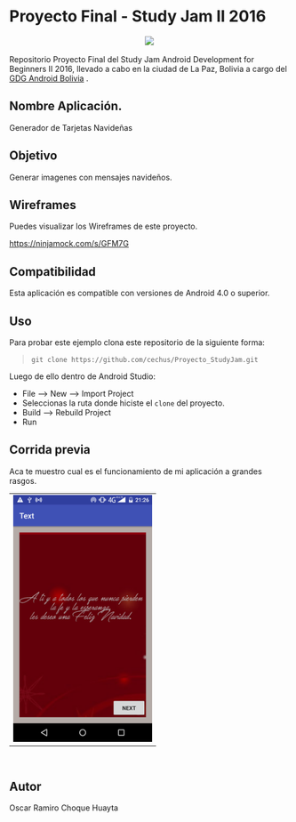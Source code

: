 Proyecto Final - Study Jam II 2016
===
<div align="center">
    <center>
        <img src="http://developerstudyjams.com/images/masthead.png" width="400px"/>
    </center>
</div>

Repositorio Proyecto Final del Study Jam Android Development for Beginners II 2016, llevado a cabo en la ciudad de La Paz, Bolivia a cargo del <a target="_blank" href="http://www.gdg.androidbolivia.com">GDG Android Bolivia</a> .

Nombre Aplicación.
---
Generador de Tarjetas Navideñas

Objetivo
---
Generar imagenes con mensajes navideños.


Wireframes
---
Puedes visualizar los Wireframes de este proyecto.

https://ninjamock.com/s/GFM7G

Compatibilidad
---
Esta aplicación es compatible con versiones de Android 4.0 o superior.

Uso
---------
Para probar este ejemplo clona este repositorio de la siguiente forma:
>
>     git clone https://github.com/cechus/Proyecto_StudyJam.git

Luego de ello dentro de Android Studio:

* File --> New --> Import Project 
* Seleccionas la ruta donde hiciste el `clone` del proyecto.
* Build --> Rebuild Project
* Run 

Corrida previa
---
Aca te muestro cual es el funcionamiento de mi aplicación a grandes rasgos.
<div align="center">
    <center>
        <table border="0">
            <tr>
                <td>	
		<img src="images/captura.png" width="250"/>
                </td>
            </tr>
        </table>
    </center>
</div>
<br>


Autor
---
Oscar Ramiro Choque Huayta

